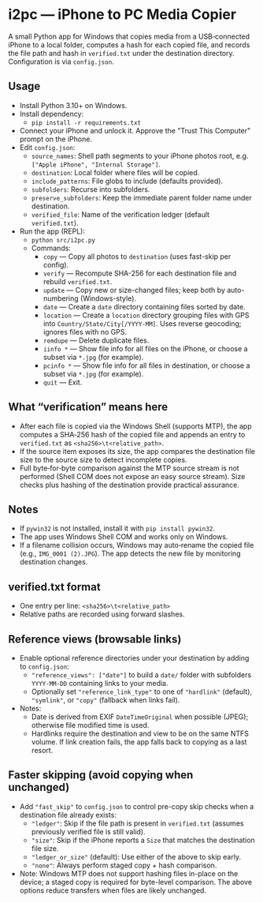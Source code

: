 # i2pc — iPhone to PC Media Copier

A small Python app for Windows that copies media from a USB‑connected iPhone to a local folder, computes a hash for each copied file, and records the file path and hash in `verified.txt` under the destination directory. Configuration is via `config.json`.

## Usage

- Install Python 3.10+ on Windows.
- Install dependency:
  - `pip install -r requirements.txt`
- Connect your iPhone and unlock it. Approve the "Trust This Computer" prompt on the iPhone.
- Edit `config.json`:
  - `source_names`: Shell path segments to your iPhone photos root, e.g. `["Apple iPhone", "Internal Storage"]`.
  - `destination`: Local folder where files will be copied.
  - `include_patterns`: File globs to include (defaults provided).
  - `subfolders`: Recurse into subfolders.
  - `preserve_subfolders`: Keep the immediate parent folder name under destination.
  - `verified_file`: Name of the verification ledger (default `verified.txt`).
- Run the app (REPL):
  - `python src/i2pc.py`
  - Commands:
    - `copy`   — Copy all photos to `destination` (uses fast-skip per config).
    - `verify` — Recompute SHA-256 for each destination file and rebuild `verified.txt`.
    - `update` — Copy new or size-changed files; keep both by auto-numbering (Windows-style).
    - `date`   — Create a `date` directory containing files sorted by date.
    - `location` — Create a `location` directory grouping files with GPS into `Country/State/City[/YYYY-MM]`. Uses reverse geocoding; ignores files with no GPS.
    - `remdupe` — Delete duplicate files.
    - `iinfo *` — Show file info for all files on the iPhone, or choose a subset via `*.jpg` (for example).
    - `pcinfo *` — Show file info for all files in destination, or choose a subset via `*.jpg` (for example).
    - `quit`   — Exit.

## What “verification” means here

- After each file is copied via the Windows Shell (supports MTP), the app computes a SHA‑256 hash of the copied file and appends an entry to `verified.txt` as `<sha256>\t<relative_path>`.
- If the source item exposes its size, the app compares the destination file size to the source size to detect incomplete copies.
- Full byte‑for‑byte comparison against the MTP source stream is not performed (Shell COM does not expose an easy source stream). Size checks plus hashing of the destination provide practical assurance.

## Notes

- If `pywin32` is not installed, install it with `pip install pywin32`.
- The app uses Windows Shell COM and works only on Windows.
- If a filename collision occurs, Windows may auto‑rename the copied file (e.g., `IMG_0001 (2).JPG`). The app detects the new file by monitoring destination changes.

## verified.txt format

- One entry per line: `<sha256>\t<relative_path>`
- Relative paths are recorded using forward slashes.

## Reference views (browsable links)

- Enable optional reference directories under your destination by adding to `config.json`:
  - `"reference_views": ["date"]` to build a `date/` folder with subfolders `YYYY-MM-DD` containing links to your media.
  - Optionally set `"reference_link_type"` to one of `"hardlink"` (default), `"symlink"`, or `"copy"` (fallback when links fail).
- Notes:
  - Date is derived from EXIF `DateTimeOriginal` when possible (JPEG); otherwise file modified time is used.
  - Hardlinks require the destination and view to be on the same NTFS volume. If link creation fails, the app falls back to copying as a last resort.

## Faster skipping (avoid copying when unchanged)

- Add `"fast_skip"` to `config.json` to control pre-copy skip checks when a destination file already exists:
  - `"ledger"`: Skip if the file path is present in `verified.txt` (assumes previously verified file is still valid).
  - `"size"`: Skip if the iPhone reports a `Size` that matches the destination file size.
  - `"ledger_or_size"` (default): Use either of the above to skip early.
  - `"none"`: Always perform staged copy + hash comparison.
- Note: Windows MTP does not support hashing files in-place on the device; a staged copy is required for byte-level comparison. The above options reduce transfers when files are likely unchanged.
